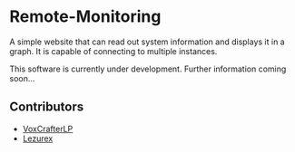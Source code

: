 # Remote-Monitoring
A simple website that can read out system information and displays it in a graph. It is capable of connecting to multiple instances.

This software is currently under development. Further information coming soon...

## Contributors
- [VoxCrafterLP](https://github.com/VoxCrafterLP)
- [Lezurex](https://github.com/Lezurex)
